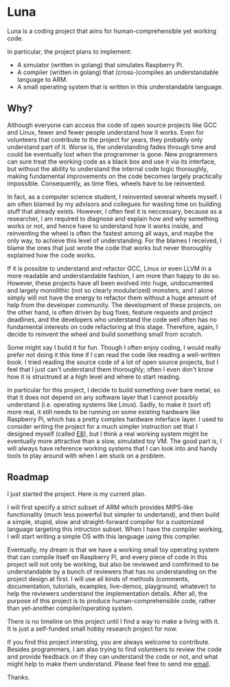 # Luna

Luna is a coding project that aims for human-comprehensible yet
working code.

In particular, the project plans to implement:

- A simulator (written in golang) that simulates Raspberry Pi.
- A compiler (written in golang) that (cross-)compiles an
  understandable language to ARM.
- A small operating system that is written in this understandable
  language.

## Why?

Although everyone can access the code of open source projects like GCC
and Linux, fewer and fewer people understand how it works. Even for
volunteers that contribute to the project for years, they probably
only understand part of it. Worse is, the understanding fades through
time and could be eventually lost when the programmer is gone. New
programmers can sure treat the working code as a black box and use it
via its interface, but without the ability to understand the internal
code logic thoroughly, making fundamental improvements on the code
becomes largely practically impossible. Consequently, as time flies,
wheels have to be reinvented.

In fact, as a computer science student, I reinvented several wheels
myself. I am often blamed by my advisors and collegues for wasting
time on building stuff that already exists. However, I often feel it
is neccessary, because as a researcher, I am required to diagnose and
explain how and why something works or not, and hence have to
understand how it works inside, and reinventing the wheel is often the
fastest among all ways, and maybe the only way, to achieve this
level of understanding. For the blames I received, I blame the ones
that just wrote the code that works but never thoroughly explained how
the code works.

If it is possible to understand and refactor GCC, Linux or even LLVM
in a more readable and understandable fashion, I am more than happy to
do so. However, these projects have all been evolved into huge,
undocumented and largely monolithic (not so clearly modularized)
monsters, and I alone simply will not have the energy to refactor them
without a huge amount of help from the developer community. The
development of these projects, on the other hand, is often driven by
bug fixes, feature requests and project deadlines, and the developers
who understand the code well often has no fundamental interests on
code refactoring at this stage.  Therefore, again, I decide to
reinvent the wheel and build something small from scratch. 

Some might say I build it for fun. Though I often enjoy coding, I
would really prefer not doing it this time if I can read the code like
reading a well-written book. I tried reading the source code of a lot
of open source projects, but I feel that I just can't understand them
thoroughly; often I even don't know how it is structrued at a high
level and where to start reading.

In particular for this project, I decide to build something over bare
metal, so that it does not depend on any software layer that I cannot
possibly understand (i.e. operating systems like Linux). Sadly, to
make it (sort of) more real, it still needs to be running on some
existing hardware like Raspberry Pi, which has a pretty complex
hardware interface layer.  I used to consider writing the
project for a much simpler instruction set that I designed myself
(called [E8](http://e8vm.net)), but I think a real working system
might be eventually more attractive than a slow, simulated toy VM. The
good part is, I will always have reference working systems that I can
look into and handy tools to play around with when I am stuck on a
problem.

## Roadmap

I just started the project. Here is my current plan.

I will first specify a strict subset of ARM which provides MIPS-like
functionality (much less powerful but simpler to undertand), and then
build a simple, stupid, slow and straight-forward compiler for a
customized language targeting this intruction subset. When I have the
compiler working, I will start writing a simple OS with this language
using this compiler.

Eventually, my dream is that we have a working small toy operating
system that can compile itself on Raspberry Pi, and every piece of
code in this project will not only be working, but also be reviewed
and comfirmed to be understandable by a bunch of reviewers that has no
understanding on the project design at first. I will use all kinds of
methods (comments, documentation, tutorials, examples, live-demos,
playground, whatever) to help the reviewers understand the
implementation details.  After all, the purpose of this project is to
produce human-comprehensible code, rather than yet-another
compiler/operating system.

There is no timeline on this project until I find a way to make a
living with it. It is just a self-funded small hobby research project
for now.

If you find this project intersting, you are always welcome to
contribute. Besides programmers, I am also trying to find volunteers
to review the code and provide feedback on if they can understand the
code or not, and what might help to make them understand. Please feel
free to send me [email](mailto:liulonnie@gmail.com).

Thanks.
